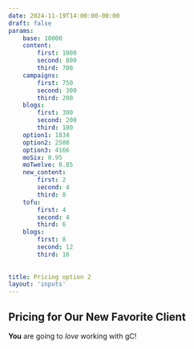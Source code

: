 ```yaml
---
date: 2024-11-19T14:00:00-00:00
draft: false
params:
    base: 10000
    content: 
        first: 1000
        second: 800
        third: 700
    campaigns: 
        first: 750
        second: 300
        third: 200
    blogs: 
        first: 300
        second: 200
        third: 100
    option1: 1834
    option2: 2500
    option3: 4166
    moSix: 0.95
    moTwelve: 0.85
    new_content: 
        first: 2
        second: 4
        third: 8
    tofu:
        first: 4
        second: 4
        third: 6
    blogs: 
        first: 8
        second: 12
        third: 16
    
    
title: Pricing option 2
layout: 'inputs'
---
```


## Pricing for Our New Favorite Client

**You** are going to *love* working with gC!
